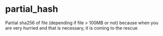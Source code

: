 # partial_hash
Partial sha256 of file (depending if file > 100MB or not) because when you are very hurried and that is necessary, it is coming to the rescue
